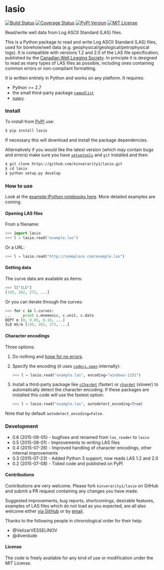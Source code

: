 # lasio

[![Build Status](https://travis-ci.org/kinverarity1/lasio.svg)](https://travis-ci.org/kinverarity1/lasio) 
[![Coverage Status](https://coveralls.io/repos/kinverarity1/lasio/badge.svg?branch=master&service=github)](https://coveralls.io/github/kinverarity1/lasio?branch=master) 
[![PyPI Version](http://img.shields.io/pypi/v/lasio.svg?style=flat-square)](https://pypi.python.org/pypi/lasio/)
[![MIT License](http://img.shields.io/badge/license-MIT-blue.svg?style=flat-square)](https://github.com/kinverarity1/lasio/blob/master/LICENSE)

Read/write well data from Log ASCII Standard (LAS) files.

This is a Python package to read and write Log ASCII Standard (LAS) files, used for borehole/well data (e.g. geophysical/geological/petrophysical logs). It is compatible with versions 1.2 and 2.0 of the LAS file specification, published by the [Canadian Well Logging Society][CWLS]. In principle it is designed to read as many types of LAS files as possible, including ones containing common errors or non-compliant formatting.

It is written entirely in Python and works on any platform. It requires:

  - Python >= 2.7
  - the small third-party package [``namedlist``][namedlist]
  - [``numpy``][numpy]. 

### Install

To install from [PyPI][PyPI] use:

```bash
$ pip install lasio
```

If necessary this will download and install the package dependencies.

Alternatively if you would like the latest version (which may contain bugs and errors) make sure you have [``setuptools``][setuptools] and ``git`` installed and then:

```bash
$ git clone https://github.com/kinverarity1/lasio.git
$ cd lasio
$ python setup.py develop 
```

### How to use

Look at the [example IPython notebooks here](http://nbviewer.ipython.org/github/kinverarity1/lasio/tree/master/notebooks/). More detailed examples are coming.

#### Opening LAS files

From a filename:

```python
>>> import lasio
>>> l = lasio.read("example.las")
```

Or a URL:

```python
>>> l = lasio.read("http://someplace.com/example.las")
```

#### Getting data

The curve data are available as items:

```python
>>> l["ILD"]
[145, 262, 272, ...]
```

Or you can iterate through the curves:

```python
>>> for c in l.curves:
...     print c.mnemonic, c.unit, c.data
DEPT m [0, 0.05, 0.10, ...] 
ILD mS/m [145, 262, 272, ...]
```

#### Character encodings

Three options:

1. Do nothing and [hope for no errors](https://docs.python.org/2.7/howto/unicode.html#encodings).

2. Specify the encoding (it uses [``codecs.open``](https://docs.python.org/2/library/codecs.html#codecs.open) internally):

   ```python
   >>> l = lasio.read("example.las", encoding="windows-1252")
   ```

3. Install a third-party package like [``cChardet``][cChardet] (faster) or [``chardet``][chardet] (slower) to automatically detect the character encoding. If these packages are installed this code will use the fastest option:
   
   ```python
   >>> l = lasio.read("example.las", autodetect_encoding=True)
   ```

  Note that by default ``autodetect_encoding=False``.

### Development

  - 0.6 (2015-08-05) - bugfixes and renamed from ``las_reader`` to ``lasio``
  - 0.5 (2015-08-01) - Improvements to writing LAS files
  - 0.4 (2015-07-26) - Improved handling of character encodings, other internal improvements
  - 0.3 (2015-07-23) - Added Python 3 support, now reads LAS 1.2 and 2.0
  - 0.2 (2015-07-08) - Tidied code and published on PyPI

#### Contributions

Contributions are very welcome. Please fork ``kinverarity1/lasio`` on GitHub and submit a PR request containing any changes you have made.

Suggested improvements, bug reports, shortcomings, desirable features, examples of LAS files which do not load as you expected, are all also welcome either [via GitHub](https://github.com/kinverarity1/lasio/issues/new) or by [email](kinverarity@hotmail.com).

Thanks to the following people in chronological order for their help:

  - @VelizarVESSELINOV
  - @diverdude

#### License

The code is freely available for any kind of use or modification under the MIT License.

[CWLS]: http://www.cwls.org/las/ "Canadian Well Logging Society"
[numpy]: http://www.numpy.org/  "NumPy website"
[namedlist]: https://pypi.python.org/pypi/namedlist "namedlist"
[setuptools]: https://pypi.python.org/pypi/setuptools "setuptools"
[chardet]:  https://pypi.python.org/pypi/chardet "chardet"
[cChardet]: https://github.com/PyYoshi/cChardet "cChardet"
[PyPI]: https://pypi.python.org/pypi/lasio "Python Package Index"

